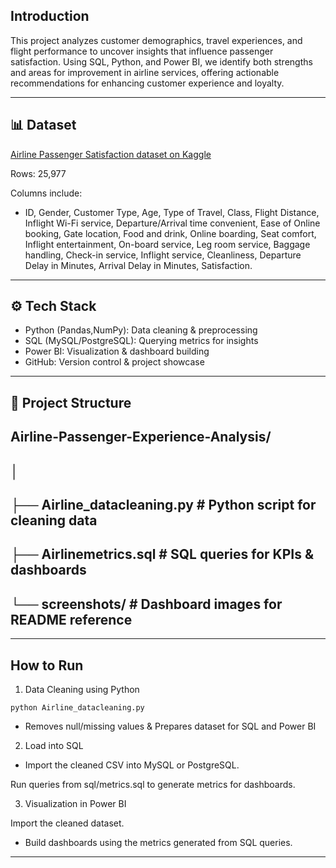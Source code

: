 ## Introduction
This project analyzes customer demographics, travel experiences, and flight performance to uncover insights that influence passenger satisfaction. Using SQL, Python, and Power BI, we identify both strengths and areas for improvement in airline services, offering actionable recommendations for enhancing customer experience and loyalty.

---

## 📊 Dataset

[Airline Passenger Satisfaction dataset on Kaggle](https://www.kaggle.com/datasets/teejmahal20/airline-passenger-satisfaction)


Rows: 25,977

Columns include:

- ID, Gender, Customer Type, Age, Type of Travel, Class, Flight Distance, Inflight Wi-Fi service, Departure/Arrival time convenient, Ease of Online booking, Gate location, Food and drink, Online boarding, Seat comfort, Inflight entertainment, On-board service, Leg room service, Baggage handling, Check-in service, Inflight service, Cleanliness, Departure Delay in Minutes, Arrival Delay in Minutes, 
Satisfaction. 

---

## ⚙️ Tech Stack

- Python (Pandas,NumPy): Data cleaning & preprocessing
- SQL (MySQL/PostgreSQL): Querying metrics for insights
- Power BI: Visualization & dashboard building
- GitHub: Version control & project showcase

---

## 📁 Project Structure

Airline-Passenger-Experience-Analysis/
---
│
---
├── Airline_datacleaning.py        # Python script for cleaning data
---
├── Airlinemetrics.sql          # SQL queries for KPIs & dashboards
---
└── screenshots/             # Dashboard images for README reference
---
---
## How to Run

1. Data Cleaning using Python
```
python Airline_datacleaning.py
```
 - Removes null/missing values & Prepares dataset for SQL and Power BI

2. Load into SQL

- Import the cleaned CSV into MySQL or PostgreSQL.

Run queries from sql/metrics.sql to generate metrics for dashboards.

3. Visualization in Power BI

Import the cleaned dataset.

- Build dashboards using the metrics generated from SQL queries.

---

